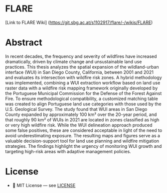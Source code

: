 # FLARE
[Link to FLARE Wiki] (https://git.sbg.ac.at/s1102917/flare/-/wikis/FLARE) 

# Abstract
In recent decades, the frequency and severity of wildfires have increased dramatically, driven by climate change and unsustainable land use practices. This thesis analyzes the spatial expansion of the wildland-urban interface (WUI) in San Diego County, California, between 2001 and 2021 and evaluates its intersection with wildfire risk zones. A hybrid methodology was implemented, combining a WUI extraction workflow based on land use raster data with a wildfire risk mapping framework originally developed by the Portuguese Municipal Commission for the Defense of the Forest Against Fire. To ensure methodological compatibility, a customized matching table was created to align Portuguese land use categories with those used by the U.S. Geological Survey. The study found that WUI areas in San Diego County expanded by approximately 100 km² over the 20-year period, and that roughly 90 km² of WUIs in 2021 are located in zones classified as high or very high wildfire risk. While the WUI delineation approach produced some false positives, these are considered acceptable in light of the need to avoid underestimating exposure. The resulting maps and figures serve as a valuable decision-support tool for land use planning and wildfire mitigation strategies. The findings highlight the urgency of monitoring WUI growth and targeting high-risk areas with adaptive management policies.

# License  
- 📜 MIT License — see [LICENSE](LICENSE)
